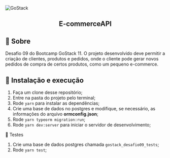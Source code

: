 <img alt="GoStack" src="https://storage.googleapis.com/golden-wind/bootcamp-gostack/header-desafios.png" />

<h2 align="center">
  E-commerceAPI
</h2>

## 🚀 Sobre

Desafio 09 do Bootcamp GoStack 11. O projeto desenvolvido deve permitir a criação de clientes, produtos e pedidos, onde o cliente pode gerar novos pedidos de compra de certos produtos, como um pequeno e-commerce.

## 🚀 Instalação e execução

1. Faça um clone desse repositório;
2. Entre na pasta do projeto pelo terminal;
3. Rode `yarn` para instalar as dependências;
4. Crie uma base de dados no postgres e modifique, se necessário, as informações do arquivo **ormconfig.json**;
5. Rode `yarn typeorm migration:run`;
6. Rode `yarn dev:server` para iniciar o servidor de desenvolvimento;

🧪 Testes

1. Crie uma base de dados postgres chamada `gostack_desafio09_tests`;
2. Rode `yarn test`;
